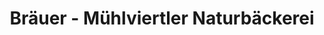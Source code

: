 ---
title: "Bräuer - Mühlviertler Naturbäckerei"
url: /altenberg-bei-linz/braeuer-muehlviertler-naturbaeckerei/
shop: Bäckerei
---